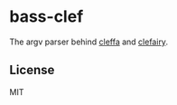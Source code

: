 # bass-clef

The argv parser behind [cleffa](https://npm.im/cleffa) and [clefairy](https://npm.im/clefairy).

## License

MIT
